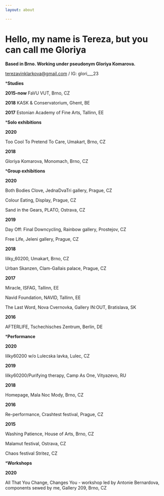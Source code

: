 ```yaml
---
layout: about

---
```

# Hello, my name is Tereza, but you can call me Gloriya

    

**Based in Brno. Working under pseudonym Gloriya Komarova.**

terezavinklarkova@gmail.com / IG: glori___23

\***Studies**

**2015-now**   FaVU VUT, Brno, CZ

**2018**           KASK & Conservatorium, Ghent, BE

**2017**           Estonian Academy of Fine Arts, Tallinn, EE

\***Solo exhibitions**

**2020**

Too Cool To Pretend To Care, Umakart, Brno, CZ

**2018**

Gloriya Komarova, Monomach, Brno, CZ

\***Group exhibitions**

**2020**

Both Bodies Clove, JednaDvaTri gallery, Prague, CZ

Colour Eating, Display, Prague, CZ

Sand in the Gears, PLATO, Ostrava, CZ

**2019**

Day Off: Final Downcycling, Rainbow gallery, Prostejov, CZ

Free Life, Jeleni gallery, Prague, CZ

**2018**

lilky_60200, Umakart, Brno, CZ

Urban Skanzen, Clam-Gallais palace, Prague, CZ

**2017**

Miracle, ISFAG, Tallinn, EE

Navid Foundation, NAVID, Tallinn, EE

The Last Word, Nova Cvernovka, Gallery IN:OUT, Bratislava, SK

**2016**

AFTERLIFE, Tschechisches Zentrum, Berlin, DE

\***Performance**

**2020**

lilky60200 w/o Lulecska lavka, Lulec, CZ

**2019**

lilky60200/Purifying therapy, Camp As One, Vityazevo, RU

**2018**

Homepage, Mala Noc Mody, Brno, CZ

**2016**

Re-performance, Crashtest festival, Prague, CZ

**2015**

Washing Patience, House of Arts, Brno, CZ

Malamut festival, Ostrava, CZ

Chaos festival Stritez, CZ

\***Workshops**

**2020**

All That You Change, Changes You - workshop led by Antonie Bernardova, components sewed by me, Gallery 209, Brno, CZ